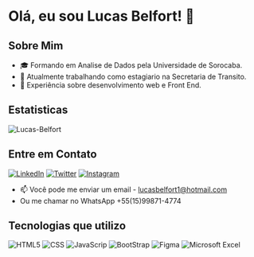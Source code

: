 # Olá, eu sou Lucas Belfort! 👋

## Sobre Mim
- 🎓 Formando em Analise de Dados pela Universidade de Sorocaba.
- 💼 Atualmente trabalhando como estagiario na Secretaria de Transito.
- 🌱 Experiência sobre desenvolvimento web e Front End.


## Estatisticas
![Lucas-Belfort](https://github-readme-stats.vercel.app/api?username=usuario&show_icons=true&theme=radical)



## Entre em Contato

[![LinkedIn](https://img.shields.io/badge/LinkedIn-0077B5?style=for-the-badge&logo=linkedin&logoColor=white)](https://www.linkedin.com/in/lucas-belfort-darantes-medeiros-16b076269/)
[![Twitter](https://img.shields.io/badge/Twitter-1DA1F2?style=for-the-badge&logo=twitter&logoColor=white)](https://twitter.com/Billzerae)
[![Instagram](https://img.shields.io/badge/Instagram-E4405F?style=for-the-badge&logo=instagram&logoColor=white)](https://www.google.com/url?sa=i&url=https%3A%2F%2Fwww.instagram.com%2Fbillzerae%2F&psig=AOvVaw3PZF3BaytvPrV7ycihq5ZZ&ust=1714743015373000&source=images&cd=vfe&opi=89978449&ved=0CAcQrpoMahcKEwjA7Z3fie-FAxUAAAAAHQAAAAAQBA)
- 📫 Você pode me enviar um email - lucasbelfort1@hotmail.com
- Ou me chamar no WhatsApp +55(15)99871-4774


## Tecnologias que utilizo
![HTML5](https://img.shields.io/badge/HTML5-E34F26?style=for-the-badge&logo=html5&logoColor=white)
![CSS](https://img.shields.io/badge/CSS3-1572B6?style=for-the-badge&logo=css3&logoColor=white)
![JavaScrip](https://img.shields.io/badge/JavaScript-F7DF1E?style=for-the-badge&logo=javascript&logoColor=black)
![BootStrap](https://img.shields.io/badge/Bootstrap-563D7C?style=for-the-badge&logo=bootstrap&logoColor=white)
![Figma](https://img.shields.io/badge/Figma-F24E1E?style=for-the-badge&logo=figma&logoColor=white)
![Microsoft Excel](https://img.shields.io/badge/Microsoft_Excel-217346?style=for-the-badge&logo=microsoft-excel&logoColor=white)
